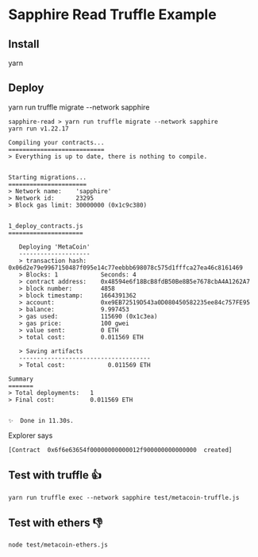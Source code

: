 # Sapphire Read Truffle Example

## Install

yarn

## Deploy

yarn run truffle migrate --network sapphire

```
sapphire-read > yarn run truffle migrate --network sapphire
yarn run v1.22.17

Compiling your contracts...
===========================
> Everything is up to date, there is nothing to compile.


Starting migrations...
======================
> Network name:    'sapphire'
> Network id:      23295
> Block gas limit: 30000000 (0x1c9c380)


1_deploy_contracts.js
=====================

   Deploying 'MetaCoin'
   --------------------
   > transaction hash:    0x06d2e79e9967150487f095e14c77eebbb698078c575d1fffca27ea46c8161469
   > Blocks: 1            Seconds: 4
   > contract address:    0x48594e6f18BcB8fdB50Be8B5e7678cbA4A1262A7
   > block number:        4858
   > block timestamp:     1664391362
   > account:             0xe9EB72519D543a0D080450582235ee84c757FE95
   > balance:             9.997453
   > gas used:            115690 (0x1c3ea)
   > gas price:           100 gwei
   > value sent:          0 ETH
   > total cost:          0.011569 ETH

   > Saving artifacts
   -------------------------------------
   > Total cost:            0.011569 ETH

Summary
=======
> Total deployments:   1
> Final cost:          0.011569 ETH


✨  Done in 11.30s.
```

Explorer says

```
[Contract  0x6f6e63654f00000000000012f900000000000000  created]
```

## Test with truffle 👍

`yarn run truffle exec --network sapphire test/metacoin-truffle.js`

## Test with ethers 👎

`node test/metacoin-ethers.js`